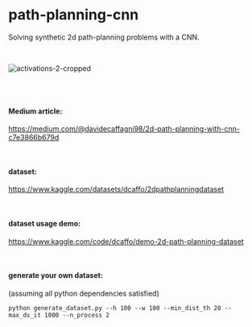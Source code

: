 # path-planning-cnn
Solving synthetic 2d path-planning problems with a CNN.

<br>

![activations-2-cropped](https://user-images.githubusercontent.com/54015844/215270483-54e6cbe4-327a-4f40-997d-cc8d681286fc.png)

<br>
<br>

#### Medium article:
https://medium.com/@davidecaffagni98/2d-path-planning-with-cnn-c7e3866b679d

<br>

#### dataset:
https://www.kaggle.com/datasets/dcaffo/2dpathplanningdataset

<br>

#### dataset usage demo:
https://www.kaggle.com/code/dcaffo/demo-2d-path-planning-dataset

<br>

#### generate your own dataset:
(assuming all python dependencies satisfied)

`python generate_dataset.py --h 100 --w 100 --min_dist_th 20 --max_ds_it 1000 --n_process 2`
